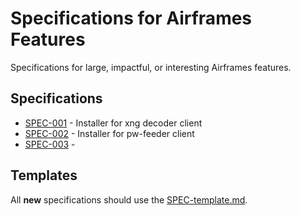 # Specifications for Airframes Features
Specifications for large, impactful, or interesting Airframes features.

## Specifications

- [SPEC-001](specs/SPEC-001.md) - Installer for xng decoder client
- [SPEC-002](specs/SPEC-002.md) - Installer for pw-feeder client
- [SPEC-003](specs/SPEC-003.md) - 

## Templates

All **new** specifications should use the [SPEC-template.md](SPEC-template.md).
